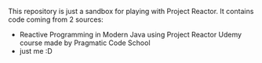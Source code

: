 This repository is just a sandbox for playing with Project Reactor. It contains code coming from 2 sources:
- Reactive Programming in Modern Java using Project Reactor Udemy course made by Pragmatic Code School
- just me :D 
